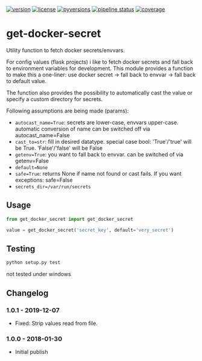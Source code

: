[![version](https://img.shields.io/pypi/v/get-docker-secret.svg)](https://pypi.python.org/pypi/get-docker-secret)
[![license](https://img.shields.io/pypi/l/get-docker-secret.svg)](https://pypi.python.org/pypi/get-docker-secret)
[![pyversions](https://img.shields.io/pypi/pyversions/get-docker-secret.svg)](https://pypi.python.org/pypi/get-docker-secret)
[![pipeline status](https://travis-ci.org/Fischerfredl/get-docker-secret.svg?branch=master)](https://travis-ci.org/Fischerfredl/get-docker-secret)
[![coverage](https://img.shields.io/codecov/c/github/fischerfredl/get-docker-secret.svg)](https://codecov.io/gh/Fischerfredl/get-docker-secret)

# get-docker-secret

Utility function to fetch docker secrets/envvars.

For config values (flask projects) i like to fetch docker secrets and fall back to environment variables for development. This module provides a function to make this a one-liner: use docker secret -> fall back to envvar -> fall back to default value.

The function also provides the possibility to automatically cast the value or specify a custom directory for secrets.

Following assumptions are being made (params):

- `autocast_name=True`: secrets are lower-case, envvars upper-case. automatic conversion of name can be switched off via autocast_name=False
- `cast_to=str`: fill in desired datatype. special case bool: 'True'/'true' will be True. 'False'/'false' will be False
- `getenv=True`: you want to fall back to envvar. can be switched of via getenv=False
- `default=None`
- `safe=True`: returns None if name not found or cast fails. If you want exceptions: safe=False
- `secrets_dir=/var/run/secrets`

## Usage

```python
from get_docker_secret import get_docker_secret

value = get_docker_secret('secret_key', default='very_secret')
```

## Testing

```python
python setup.py test
```

not tested under windows

## Changelog

### 1.0.1 - 2019-12-07

- Fixed: Strip values read from file.

### 1.0.0 - 2018-01-30

- Initial publish
